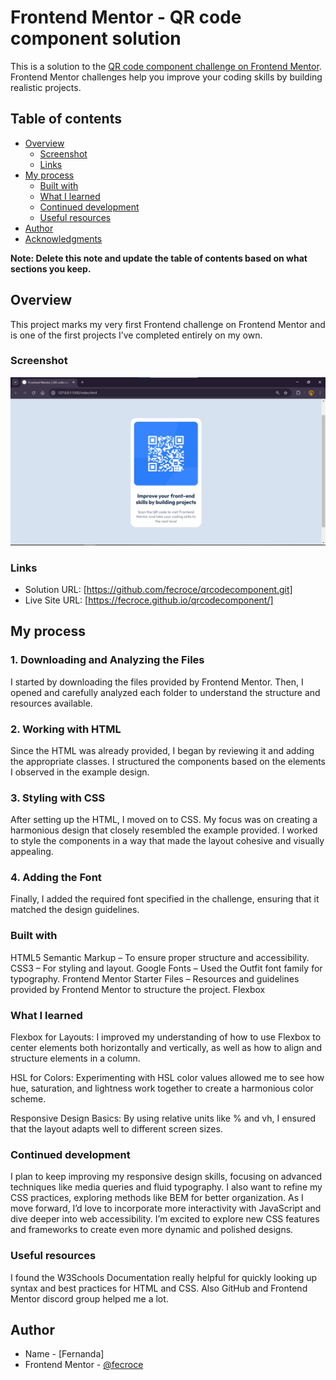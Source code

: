 # Frontend Mentor - QR code component solution

This is a solution to the [QR code component challenge on Frontend Mentor](https://www.frontendmentor.io/challenges/qr-code-component-iux_sIO_H). Frontend Mentor challenges help you improve your coding skills by building realistic projects.

## Table of contents

- [Overview](#overview)
  - [Screenshot](#screenshot)
  - [Links](#links)
- [My process](#my-process)
  - [Built with](#built-with)
  - [What I learned](#what-i-learned)
  - [Continued development](#continued-development)
  - [Useful resources](#useful-resources)
- [Author](#author)
- [Acknowledgments](#acknowledgments)

**Note: Delete this note and update the table of contents based on what sections you keep.**

## Overview

This project marks my very first Frontend challenge on Frontend Mentor and is one of the first projects I’ve completed entirely on my own.

### Screenshot

![](./screenshot1.png)

### Links

- Solution URL: [https://github.com/fecroce/qrcodecomponent.git]
- Live Site URL: [https://fecroce.github.io/qrcodecomponent/]

## My process

### 1. **Downloading and Analyzing the Files**

I started by downloading the files provided by Frontend Mentor. Then, I opened and carefully analyzed each folder to understand the structure and resources available.

### 2. **Working with HTML**

Since the HTML was already provided, I began by reviewing it and adding the appropriate classes. I structured the components based on the elements I observed in the example design.

### 3. **Styling with CSS**

After setting up the HTML, I moved on to CSS. My focus was on creating a harmonious design that closely resembled the example provided. I worked to style the components in a way that made the layout cohesive and visually appealing.

### 4. **Adding the Font**

Finally, I added the required font specified in the challenge, ensuring that it matched the design guidelines.

### Built with

HTML5 Semantic Markup – To ensure proper structure and accessibility.
CSS3 – For styling and layout.
Google Fonts – Used the Outfit font family for typography.
Frontend Mentor Starter Files – Resources and guidelines provided by Frontend Mentor to structure the project.
Flexbox

### What I learned

Flexbox for Layouts:
I improved my understanding of how to use Flexbox to center elements both horizontally and vertically, as well as how to align and structure elements in a column.

HSL for Colors:
Experimenting with HSL color values allowed me to see how hue, saturation, and lightness work together to create a harmonious color scheme.

Responsive Design Basics:
By using relative units like % and vh, I ensured that the layout adapts well to different screen sizes.

### Continued development

I plan to keep improving my responsive design skills, focusing on advanced techniques like media queries and fluid typography. I also want to refine my CSS practices, exploring methods like BEM for better organization. As I move forward, I’d love to incorporate more interactivity with JavaScript and dive deeper into web accessibility. I’m excited to explore new CSS features and frameworks to create even more dynamic and polished designs.

### Useful resources

I found the W3Schools Documentation really helpful for quickly looking up syntax and best practices for HTML and CSS. Also GitHub and Frontend Mentor discord group helped me a lot.

## Author

- Name - [Fernanda]
- Frontend Mentor - [@fecroce](https://www.frontendmentor.io/profile/fecroce)
